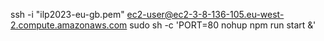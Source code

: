 ssh -i "ilp2023-eu-gb.pem" ec2-user@ec2-3-8-136-105.eu-west-2.compute.amazonaws.com
sudo sh -c 'PORT=80 nohup npm run start &' 